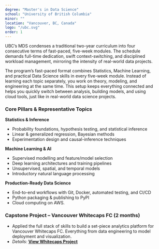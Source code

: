 ```yaml
---
degree: "Master's in Data Science"
school: "University of British Columbia"
minor: ""
location: "Vancouver, BC, Canada"
logo: "/ubc.svg"
order: 1
---
```


UBC’s MDS condenses a traditional two-year curriculum into four consecutive terms of fast-paced, five-week modules. The schedule demands full-time dedication, swift context-switching, and disciplined workload management, mirroring the intensity of real-world data projects.

The program’s fast-paced format combines Statistics, Machine Learning, and practical Data Science skills in every five-week module. Instead of learning each topic separately, you work on theory, modeling, and engineering at the same time. This setup keeps everything connected and helps you quickly switch between analysis, building models, and using cloud tools, just like in real-world data science projects.
### **Core Pillars & Representative Topics**

**Statistics & Inference**
- Probability foundations, hypothesis testing, and statistical inference
- Linear & generalized regression, Bayesian methods
- Experimentation design and causal-inference techniques

**Machine Learning & AI**
- Supervised modelling and feature/model selection
- Deep learning architectures and training pipelines
- Unsupervised, spatial, and temporal models
- Introductory natural language processing  

**Production-Ready Data Science**
- End-to-end workflows with Git, Docker, automated testing, and CI/CD
- Python packaging & publishing to PyPI
- Cloud computing on AWS.

### **Capstone Project – Vancouver Whitecaps FC (2 months)**
- Applied the full stack of skills to build a set-piece analytics platform for Vancouver Whitecaps FC. Everything from data engineering to model deployment and visualization.
- _Details:_ **<u>[View Whitecaps Project](/work_experience/whitecaps#main-area)</u>**
